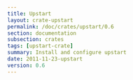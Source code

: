 ```yaml
---
title: Upstart
layout: crate-upstart
permalink: /doc/crates/upstart/0.6
section: documentation
subsection: crates
tags: [upstart-crate]
summary: Install and configure upstart
date: 2011-11-23-upstart
version: 0.6
---
```

